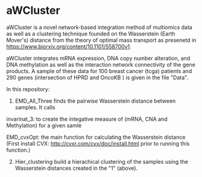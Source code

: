 # aWCluster
aWCluster is a novel network-based integration method of multiomics data as well as a clustering technique founded on the Wasserstein (Earth Mover's) distance from the theory of optimal mass transport as presenetd in https://www.biorxiv.org/content/10.1101/558700v1.



aWCluster integrates mRNA expression, DNA copy number alteration, and DNA methylation as well as the interaction network connectivity of the gene products. A sample of these data for 100 breast cancer (tcga) patients and 290 genes (intersection of HPRD and OncoKB ) is given in the file "Data".

In this repository:

1) EMD_All_Three finds the pairwise Wasserstein distance between samples. It calls

  invarinat_3: to create the integative measure of (mRNA, CNA and Methylation) for a given samle
  
  EMD_cvxOpt: the main function for calculating the Wasserstein distance (First install CVX: http://cvxr.com/cvx/doc/install.html prior to running this function.)
  
 2)  Hier_clustering build a hierachical clustering of the samples using the Wasserstein distances created in the "1" (above).
  
